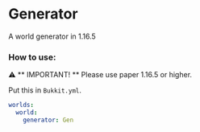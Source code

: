 # Generator
A world generator in 1.16.5
### How to use:

⚠ ** IMPORTANT! ** Please use paper 1.16.5 or higher.

Put this in `Bukkit.yml`.
```yaml
worlds:
  world:
    generator: Gen
```
